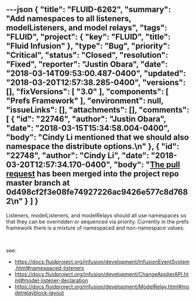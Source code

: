 ---json
{
  "title": "FLUID-6262",
  "summary": "Add namespaces to all listeners, modelListeners, and model relays",
  "tags": "FLUID",
  "project": {
    "key": "FLUID",
    "title": "Fluid Infusion"
  },
  "type": "Bug",
  "priority": "Critical",
  "status": "Closed",
  "resolution": "Fixed",
  "reporter": "Justin Obara",
  "date": "2018-03-14T09:53:00.487-0400",
  "updated": "2018-03-20T12:57:38.285-0400",
  "versions": [],
  "fixVersions": [
    "3.0"
  ],
  "components": [
    "Prefs Framework"
  ],
  "environment": null,
  "issueLinks": [],
  "attachments": [],
  "comments": [
    {
      "id": "22746",
      "author": "Justin Obara",
      "date": "2018-03-15T15:34:58.004-0400",
      "body": "Cindy Li mentioned that we should also namespace the distribute options.\n"
    },
    {
      "id": "22748",
      "author": "Cindy Li",
      "date": "2018-03-20T12:57:34.170-0400",
      "body": "[The pull request](https://github.com/fluid-project/infusion/pull/883) has been merged into the project repo master branch at 0d498cf2f3e08fe74927226ac9426e577c8d7682\n"
    }
  ]
}
---
Listeners, modelListeners, and modelRelays should all use namespaces so that they can be overridden or sequenced via priority. Currently in the prefs framework there is a mixture of namespaced and non-namespace values.

 

see:

* <https://docs.fluidproject.org/infusion/development/InfusionEventSystem.html#namespaced-listeners>
* <https://docs.fluidproject.org/infusion/development/ChangeApplierAPI.html#model-listener-declaration>
* <https://docs.fluidproject.org/infusion/development/ModelRelay.html#modelrelayblock-layout>

        